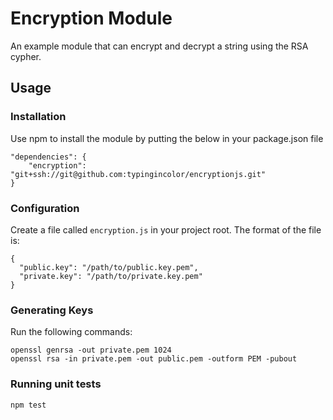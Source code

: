 # Encryption Module

An example module that can encrypt and decrypt a string using the RSA cypher.

## Usage

### Installation

Use npm to install the module by putting the below in your package.json file

    "dependencies": {
        "encryption": "git+ssh://git@github.com:typingincolor/encryptionjs.git"
    }

### Configuration

Create a file called `encryption.js` in your project root. The format of the file is:

    {
      "public.key": "/path/to/public.key.pem",
      "private.key": "/path/to/private.key.pem"
    }

### Generating Keys

Run the following commands:

    openssl genrsa -out private.pem 1024
    openssl rsa -in private.pem -out public.pem -outform PEM -pubout

### Running unit tests

`npm test`

